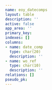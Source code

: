 ```yaml
---
name: eoy_datecomps
layout: table
description: ''
active: false
app_area: ''
primary_key: 
indexes: []
columns:
- name: date_comp
  type: char(20)
  description: ''
- name: wo_ref
  type: char(10)
  description: ''
relations: []
pseudo_pk: 
---
```


